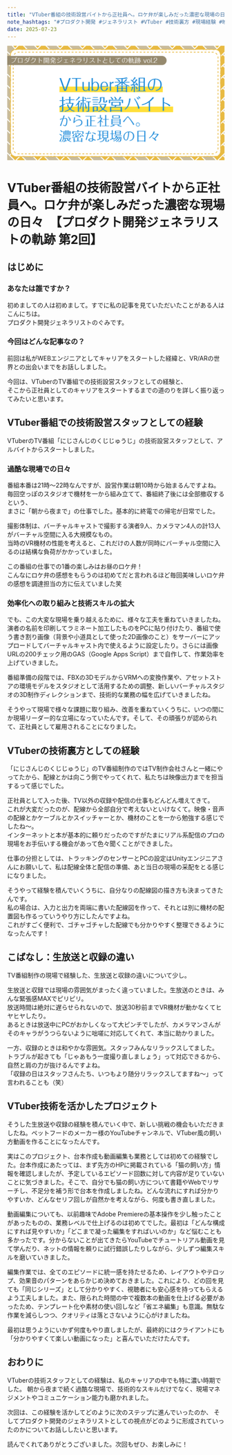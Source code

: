 ```yaml
---
title: "VTuber番組の技術設営バイトから正社員へ。ロケ弁が楽しみだった濃密な現場の日々　【プロダクト開発ジェネラリストの軌跡 第2回】"
note_hashtags: "#プロダクト開発 #ジェネラリスト #VTuber #技術裏方 #現場経験 #映像制作"
date: 2025-07-23
---
```


![CoverImage](images/20250723_product_development_generalist_part2/product_development_generalist_2.png)

# VTuber番組の技術設営バイトから正社員へ。ロケ弁が楽しみだった濃密な現場の日々　【プロダクト開発ジェネラリストの軌跡 第2回】

## はじめに

### あなたは誰ですか？

初めましての人は初めまして。すでに私の記事を見ていただいたことがある人はこんにちは。  
プロダクト開発ジェネラリストのぐみです。

### 今回はどんな記事なの？

前回は私がWEBエンジニアとしてキャリアをスタートした経緯と、VR/ARの世界との出会いまでをお話ししました。

今回は、VTuberのTV番組での技術設営スタッフとしての経験と、  
そこから正社員としてのキャリアをスタートするまでの道のりを詳しく振り返ってみたいと思います。

<!-- TOC -->

## VTuber番組での技術設営スタッフとしての経験

VTuberのTV番組「にじさんじのくじじゅうじ」の技術設営スタッフとして、アルバイトからスタートしました。

### 過酷な現場での日々

番組本番は21時〜22時なんですが、設営作業は朝10時から始まるんですよね。  
毎回空っぽのスタジオで機材を一から組み立てて、番組終了後には全部撤収するという、  
まさに「朝から夜まで」の仕事でした。基本的に終電での帰宅が日常でした。

撮影体制は、バーチャルキャストで撮影する演者9人、カメラマン4人の計13人がバーチャル空間に入る大規模なもの。  
当時のVR機材の性能を考えると、これだけの人数が同時にバーチャル空間に入るのは結構な負荷がかかっていました。  

この番組の仕事での1番の楽しみはお昼のロケ弁！  
こんなにロケ弁の感想をもらうのは初めてだと言われるほど毎回美味しいロケ弁の感想を調達担当の方に伝えていました笑

### 効率化への取り組みと技術スキルの拡大

でも、この大変な現場を乗り越えるために、様々な工夫を重ねていきましたね。  
演者の名前を印刷してラミネート加工したものをPCに貼り付けたり、番組で使う書き割り画像（背景や小道具として使った2D画像のこと）をサーバーにアップロードしてバーチャルキャスト内で使えるように設定したり。さらには画像URLの200チェック用のGAS（Google Apps Script）まで自作して、作業効率を上げていきました。

番組準備の段階では、FBXの3DモデルからVRMへの変換作業や、アセットストアの環境モデルをスタジオとして活用するための調整、新しいバーチャルスタジオの3D制作ディレクションまで、技術的な業務の幅を広げていきましたね。

そうやって現場で様々な課題に取り組み、改善を重ねていくうちに、いつの間にか現場リーダー的な立場になっていたんです。そして、その頑張りが認められて、正社員として雇用されることになりました。

## VTuberの技術裏方としての経験

「にじさんじのくじじゅうじ」のTV番組制作のではTV制作会社さんと一緒にやってたから、配線とかは向こう側でやってくれて、私たちは映像出力までを担当するって感じでした。

正社員として入った後、TV以外の収録や配信の仕事もどんどん増えてきて。  
これが大変だったのが、配線から全部自分で考えないといけなくて。映像・音声の配線とかケーブルとかスイッチャーとか、機材のことを一から勉強する感じでしたね〜。  
インターネットと本が基本的に頼りだったのですがたまにリアル系配信のプロの現場をお手伝いする機会があって色々聞くことができました。

仕事の分担としては、トラッキングのセンサーとPCの設定はUnityエンジニアさんにお願いして、私は配線全体と配信の準備、あと当日の現場の采配をとる感じになりました。

そうやって経験を積んでいくうちに、自分なりの配線図の描き方も決まってきたんです。  
私の場合は、入力と出力を両端に書いた配線図を作って、それとは別に機材の配置図も作るっていうやり方にしたんですよね。  
これがすごく便利で、ゴチャゴチャした配線でも分かりやすく整理できるようになったんです！

## こばなし：生放送と収録の違い

TV番組制作の現場で経験した、生放送と収録の違いについて少し。

生放送と収録では現場の雰囲気がまったく違っていました。生放送のときは、みんな緊張感MAXでピリピリ。  
放送時間は絶対に遅らせられないので、放送30秒前までVR機材が動かなくてヒヤヒヤしたり。  
あるときは放送中にPCがおかしくなって大ピンチでしたが、カメラマンさんがそのキャラがうつらないように咄嗟に対応してくれて、本当に助かりました。

一方、収録のときは和やかな雰囲気。スタッフみんなリラックスしてました。  
トラブルが起きても「じゃあもう一度撮り直しましょう」って対応できるから、自然と肩の力が抜けるんですよね。  
「収録の日はスタッフさんたち、いつもより随分リラックスしてますね〜」って言われることも（笑）

## VTuber技術を活かしたプロジェクト

そうした生放送や収録の経験を積んでいく中で、新しい挑戦の機会もいただきましたね。ペットフードのメーカー様のYouTubeチャンネルで、VTuber風の飼い方動画を作ることになったんです。

実はこのプロジェクト、台本作成も動画編集も業務としては初めての経験でした。台本作成にあたっては、まず先方のHPに掲載されている「猫の飼い方」情報を確認しましたが、予定しているエピソード回数に対して内容が足りていないことに気づきました。そこで、自分でも猫の飼い方について書籍やWebでリサーチし、不足分を補う形で台本を作成しましたね。どんな流れにすれば分かりやすいか、どんなセリフ回しが自然かを考えながら、何度も書き直しました。

動画編集についても、以前趣味でAdobe Premiereの基本操作を少し触ったことがあったものの、業務レベルで仕上げるのは初めてでした。最初は「どんな構成にすれば見やすいか」「どこまで凝った編集をすればいいのか」など悩むことも多かったです。分からないことが出てきたらYouTubeでチュートリアル動画を見て学んだり、ネットの情報を頼りに試行錯誤したりしながら、少しずつ編集スキルを磨いていきました。

編集作業では、全てのエピソードに統一感を持たせるため、レイアウトやテロップ、効果音のパターンをあらかじめ決めておきました。これにより、どの回を見ても「同じシリーズ」として分かりやすく、視聴者にも安心感を持ってもらえるよう工夫しました。また、限られた時間の中で複数本の動画を仕上げる必要があったため、テンプレート化や素材の使い回しなど「省エネ編集」も意識。無駄な作業を減らしつつ、クオリティは落とさないように心がけましたね。

最初は思うようにいかず何度もやり直しましたが、最終的にはクライアントにも「分かりやすくて楽しい動画になった」と喜んでいただけたんです。

## おわりに

VTuberの技術スタッフとしての経験は、私のキャリアの中でも特に濃い時期でした。
朝から夜まで続く過酷な現場で、技術的なスキルだけでなく、現場マネジメントやコミュニケーション能力も磨かれました。

次回は、この経験を活かしてどのように次のステップに進んでいったのか、
そしてプロダクト開発のジェネラリストとしての視点がどのように形成されていったのかについてお話ししたいと思います。

読んでくれてありがとうございました。次回もぜひ、お楽しみに！

